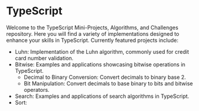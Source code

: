 # TypeScript
Welcome to the TypeScript Mini-Projects, Algorithms, and Challenges repository. Here you will find a variety of implementations designed to enhance your skills in TypeScript. Currently featured projects include:
- Luhn: Implementation of the Luhn algorithm, commonly used for credit card number validation.
- Bitwise: Examples and applications showcasing bitwise operations in TypeScript.
  - Decimal to Binary Conversion: Convert decimals to binary base 2.
  - Bit Manipulation: Convert decimals to base binary to bits and bitwise operators.
- Search: Examples and applications of search algorithms in TypeScript.
- Sort:
